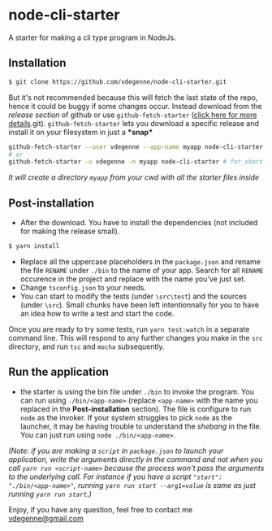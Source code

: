 # node-cli-starter

A starter for making a cli type program in NodeJs.


## Installation

```bash
$ git clone https://github.com/vdegenne/node-cli-starter.git
```

But it's not recommended because this will fetch the last state of the repo, hence it could be buggy if some changes occur. Instead download from the *release section* of github or use `github-fetch-starter` ([click here for more details](https://github.com/vdegenne/github-fetch-starter).git). `github-fetch-starter` lets you download a specific release and install it on your filesystem in just a **\*snap\***

```bash
github-fetch-starter --user vdegenne --app-name myapp node-cli-starter
# or
github-fetch-starter -u vdegenne -n myapp node-cli-starter # for short
```

*It will create a directory `myapp` from your cwd with all the starter files inside*


## Post-installation

- After the download. You have to install the dependencies (not included for making the release small).

```bash
$ yarn install
```

- Replace all the uppercase placeholders in the `package.json` and rename the file `RENAME` under `./bin` to the name of your app. Search for all `RENAME` occurence in the project and replace with the name you've just set.
- Change `tsconfig.json` to your needs.
- You can start to modify the tests (under `\src\test`) and the sources (under `\src`). Small chunks have been left intentionnally for you to have an idea how to write a test and start the code.

Once you are ready to try some tests, run `yarn test:watch` in a separate command line. This will respond to any further changes you make in the `src` directory, and run `tsc` and `mocha` subsequently.


## Run the application

- the starter is using the bin file under `./bin` to invoke the program. You can run using `./bin/<app-name>` (replace `<app-name>` with the name you replaced in the **Post-installation** section). The file is configure to run `node` as the invoker. If your system struggles to pick `node` as the launcher, it may be having trouble to understand the *shebang* in the file. You can just run using `node ./bin/<app-name>`.

*(Note: if you are making a `script` in `package.json` to launch your application, write the arguments directly in the command and not when you call `yarn run <script-name>` because the process won't pass the arguments to the underlying call. For instance if you have a script `"start": "./bin/<app-name>"`, running `yarn run start --arg1=value` is same as just running `yarn run start`.)*


Enjoy, if you have any question, feel free to contact me <vdegenne@gmail.com>
